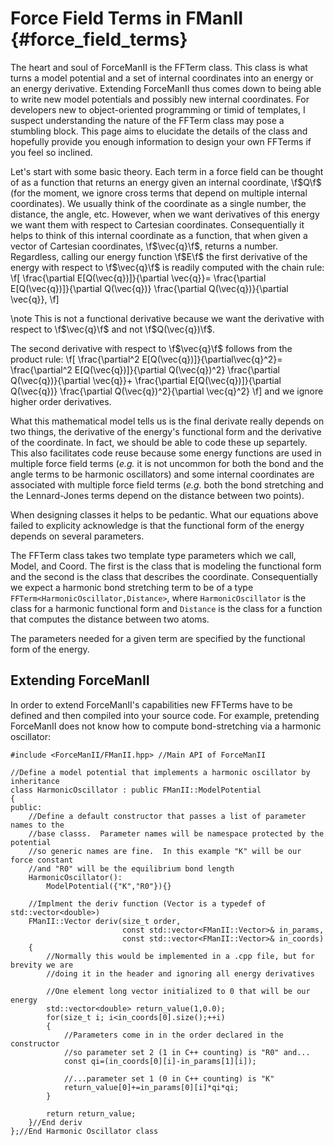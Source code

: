 Force Field Terms in FManII                                 {#force_field_terms}
===========================

The heart and soul of ForceManII is the FFTerm class.  This class is what turns
a model potential and a set of internal coordinates into an energy or an
energy derivative.  Extending ForceManII thus comes down to being able to write
new model potentials and possibly new internal coordinates.  For developers new
to object-oriented programming or timid of templates, I suspect understanding
the nature of the FFTerm class may pose a stumbling block.  This page aims to
elucidate the details of the class and hopefully provide you enough information
to design your own FFTerms if you feel so inclined.

Let's start with some basic theory.  Each term in a force field can be thought
of as a function that returns an energy given an internal coordinate, \f$Q\f$
(for the moment, we ignore cross terms that depend on multiple internal
coordinates).  We usually think of the coordinate as a single number,
the distance, the angle, etc.  However, when we want derivatives of this energy
we want them with respect to Cartesian coordinates.  Consequentially it helps to
think of this internal coordinate as a function, that when given a vector of
Cartesian coordinates, \f$\vec{q}\f$, returns a number.  Regardless, calling our
energy function \f$E\f$ the first derivative of the energy with respect to
\f$\vec{q}\f$ is readily computed with the chain rule:
\f[
    \frac{\partial E[Q(\vec{q})]}{\partial \vec{q}}=
         \frac{\partial E[Q(\vec{q})]}{\partial Q(\vec{q})}
         \frac{\partial Q(\vec{q})}{\partial \vec{q}},
\f]

\note This is not a functional derivative because we want the derivative with
respect to \f$\vec{q}\f$ and not \f$Q(\vec{q})\f$.

The second derivative with respect to \f$\vec{q}\f$ follows from the product
rule:
\f[
    \frac{\partial^2 E[Q(\vec{q})]}{\partial\vec{q}^2}=
    \frac{\partial^2 E[Q(\vec{q})]}{\partial Q(\vec{q})^2}
    \frac{\partial Q(\vec{q})}{\partial \vec{q}}+
    \frac{\partial E[Q(\vec{q})]}{\partial Q(\vec{q})}
    \frac{\partial Q(\vec{q})^2}{\partial \vec{q}^2}
\f]
and we ignore higher order derivatives.

What this mathematical model tells us is the final derivate really depends on
two things, the derivative of the energy's functional form and the derivative of
the coordinate.  In fact, we should be able to code these up separtely. This
also facilitates code reuse because some energy functions are used
in multiple force field terms (*e.g.* it is not uncommon for both the bond and
the angle terms to be harmonic oscillators) and some internal coordinates are
associated with multiple force field terms (*e.g.* both the bond stretching and
the Lennard-Jones terms depend on the distance between two points).

When designing classes it helps to be pedantic.  What our equations above failed
to explicity acknowledge is that the functional form of the energy depends on
several parameters.

The FFTerm class takes two template type parameters which we call, Model, and
Coord.  The first is the class that is modeling the functional form and the
second is the class that describes the coordinate.  Consequentially we expect
a harmonic bond stretching term to be of a type
`FFTerm<HarmonicOscillator,Distance>`, where `HarmonicOscillator` is the class
for a harmonic functional form and `Distance` is the class for a function that
computes the distance between two atoms.

The parameters needed for a given term are specified by the functional form of
the energy.

## Extending ForceManII

In order to extend ForceManII's capabilities new FFTerms have to be defined and
then compiled into your source code.  For example, pretending ForceManII does
not know how to compute bond-stretching via a harmonic oscillator:

~~~{.cpp}
#include <ForceManII/FManII.hpp> //Main API of ForceManII

//Define a model potential that implements a harmonic oscillator by inheritance
class HarmonicOscillator : public FManII::ModelPotential
{
public:
    //Define a default constructor that passes a list of parameter names to the
    //base classs.  Parameter names will be namespace protected by the potential
    //so generic names are fine.  In this example "K" will be our force constant
    //and "R0" will be the equilibrium bond length
    HarmonicOscillator():
        ModelPotential({"K","R0"}){}

    //Implment the deriv function (Vector is a typedef of std::vector<double>)
    FManII::Vector deriv(size_t order,
                         const std::vector<FManII::Vector>& in_params,
                         const std::vector<FManII::Vector>& in_coords)
    {
        //Normally this would be implemented in a .cpp file, but for brevity we are
        //doing it in the header and ignoring all energy derivatives

        //One element long vector initialized to 0 that will be our energy
        std::vector<double> return_value(1,0.0);
        for(size_t i; i<in_coords[0].size();++i)
        {
            //Parameters come in in the order declared in the constructor
            //so parameter set 2 (1 in C++ counting) is "R0" and...
            const qi=(in_coords[0][i]-in_params[1][i]);

            //...parameter set 1 (0 in C++ counting) is "K"
            return_value[0]+=in_params[0][i]*qi*qi;
        }

        return return_value;
    }//End deriv
};//End Harmonic Oscillator class
~~~

